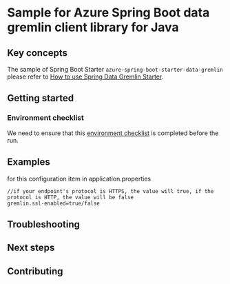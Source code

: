 # Sample for Azure Spring Boot data gremlin client library for Java

## Key concepts
The sample of Spring Boot Starter `azure-spring-boot-starter-data-gremlin` please refer to
[How to use Spring Data Gremlin Starter](https://docs.microsoft.com/java/azure/spring-framework/configure-spring-data-gremlin-java-app-with-cosmos-db?view=azure-java-stable).

## Getting started

### Environment checklist
We need to ensure that this [environment checklist][ready-to-run-checklist] is completed before the run.

## Examples
for this configuration item in application.properties
```
//if your endpoint's protocol is HTTPS, the value will true, if the protocol is HTTP, the value will be false
gremlin.ssl-enabled=true/false
```
## Troubleshooting
## Next steps
## Contributing

<!-- LINKS -->
[ready-to-run-checklist]: https://github.com/Azure/azure-sdk-for-java/blob/master/sdk/spring-2-3/azure-spring-boot-samples/README.md#ready-to-run-checklist
